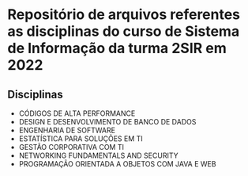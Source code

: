 # Repositório de arquivos referentes as disciplinas do curso de Sistema de Informação da turma 2SIR em 2022

## Disciplinas

- CÓDIGOS DE ALTA PERFORMANCE
- DESIGN E DESENVOLVIMENTO DE BANCO DE DADOS
- ENGENHARIA DE SOFTWARE
- ESTATÍSTICA PARA SOLUÇÕES EM TI
- GESTÃO CORPORATIVA COM TI
- NETWORKING FUNDAMENTALS AND SECURITY
- PROGRAMAÇÃO ORIENTADA A OBJETOS COM JAVA E WEB
